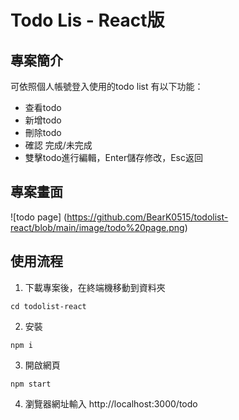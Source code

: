 # Todo Lis - React版

## 專案簡介
可依照個人帳號登入使用的todo list
有以下功能：
+ 查看todo
+ 新增todo
+ 刪除todo
+ 確認 完成/未完成
+ 雙擊todo進行編輯，Enter儲存修改，Esc返回

## 專案畫面
![todo page] (https://github.com/BearK0515/todolist-react/blob/main/image/todo%20page.png)

## 使用流程

1. 下載專案後，在終端機移動到資料夾
```
cd todolist-react
```
2. 安裝
```
npm i
```
3. 開啟網頁
```
npm start
```
4. 瀏覽器網址輸入 http://localhost:3000/todo
